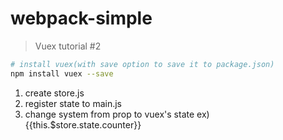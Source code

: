 # webpack-simple

> Vuex tutorial #2
``` bash
# install vuex(with save option to save it to package.json)
npm install vuex --save
```
1. create store.js
2. register state to main.js
3. change system from prop to vuex's state ex) {{this.$store.state.counter}}
